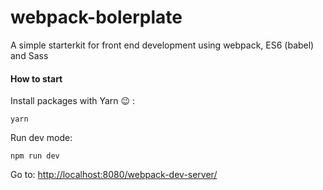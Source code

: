 # webpack-bolerplate

A simple starterkit for front end development using webpack, ES6 (babel) and Sass

#### How to start

Install packages with Yarn 😉 :
```
yarn
```

Run dev mode:

```
npm run dev
```

Go to:
[http://localhost:8080/webpack-dev-server/](http://localhost:8080/webpack-dev-server/)
